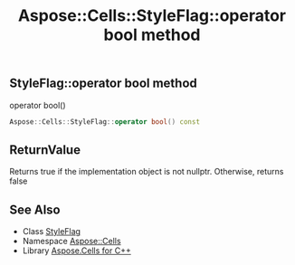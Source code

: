 ﻿---
title: Aspose::Cells::StyleFlag::operator bool method
linktitle: operator bool
second_title: Aspose.Cells for C++ API Reference
description: 'Aspose::Cells::StyleFlag::operator bool method. operator bool() in C++.'
type: docs
weight: 400
url: /cpp/aspose.cells/styleflag/operator_bool/
---
## StyleFlag::operator bool method


operator bool()

```cpp
Aspose::Cells::StyleFlag::operator bool() const
```


## ReturnValue

Returns true if the implementation object is not nullptr. Otherwise, returns false

## See Also

* Class [StyleFlag](../)
* Namespace [Aspose::Cells](../../)
* Library [Aspose.Cells for C++](../../../)
